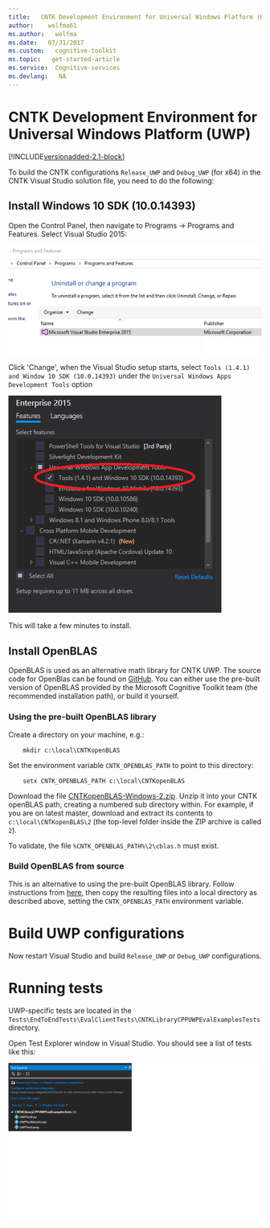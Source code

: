 ```yaml
---
title:   CNTK Development Environment for Universal Windows Platform (UWP)
author:    wolfma61
ms.author:   wolfma
ms.date:   07/31/2017
ms.custom:   cognitive-toolkit
ms.topic:   get-started-article
ms.service:  Cognitive-services
ms.devlang:   NA
---
```

# CNTK Development Environment for Universal Windows Platform (UWP)

[!INCLUDE[versionadded-2.1-block](includes/versionadded-2.1-block.md)]

To build the CNTK configurations `Release_UWP` and `Debug_UWP` (for x64) in the CNTK Visual Studio solution file, you need to do the following:

## Install Windows 10 SDK (10.0.14393)

Open the Control Panel, then navigate to Programs -> Programs and Features. Select Visual Studio 2015:

![Add-Remove Program](pictures\setup\uwp-arp.png)

Click 'Change', when the Visual Studio setup starts, select `Tools (1.4.1) and Window 10 SDK (10.0.14393)` under the `Universal Windows Apps Development Tools` option

![VS Setup](pictures\setup\uwp-vs-setup.png)

This will take a few minutes to install.

## Install OpenBLAS

OpenBLAS is used as an alternative math library for CNTK UWP. The source code for OpenBlas can be found on [GitHub](https://github.com/xianyi/OpenBLAS). You can either use the pre-built version of OpenBLAS provided by the Microsoft Cognitive Toolkit team (the recommended installation path), or build it yourself.

### Using the pre-built OpenBLAS library

Create a directory on your machine, e.g.:

```
    mkdir c:\local\CNTKopenBLAS
```

Set the environment variable `CNTK_OPENBLAS_PATH` to point to this directory:

```
    setx CNTK_OPENBLAS_PATH c:\local\CNTKopenBLAS
```

Download the file [CNTKopenBLAS-Windows-2.zip](https://www.microsoft.com/en-us/cognitive-toolkit/download-openblas-uwp-library/). Unzip it into your CNTK openBLAS path, creating a numbered sub directory within. For example, if you are on latest master, download and extract its contents to `c:\local\CNTKopenBLAS\2` (the top-level folder inside the ZIP archive is called `2`).

To validate, the file `%CNTK_OPENBLAS_PATH%\2\cblas.h` must exist.

### Build OpenBLAS from source

This is an alternative to using the pre-built OpenBLAS library. Follow instructions from [here](https://github.com/xianyi/OpenBLAS/wiki/How-to-use-OpenBLAS-in-Microsoft-Visual-Studio#build-openblas-for-universal-windows-platform), then copy the resulting files into a local directory as described above, setting the `CNTK_OPENBLAS_PATH` environment variable.

# Build UWP configurations

Now restart Visual Studio and build `Release_UWP` or `Debug_UWP` configurations.

# Running tests

UWP-specific tests are located in the `Tests\EndToEndTests\EvalClientTests\CNTKLibraryCPPUWPEvalExamplesTests` directory.

Open Test Explorer window in Visual Studio. You should see a list of tests like this:

![tests](pictures\setup\uwp-tests.png)
